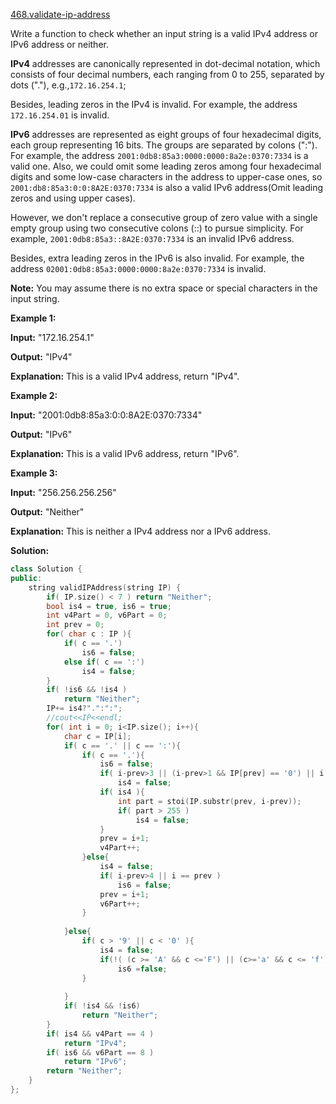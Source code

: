 [468.validate-ip-address](https://leetcode.com/problems/validate-ip-address/)  

Write a function to check whether an input string is a valid IPv4 address or IPv6 address or neither.

**IPv4** addresses are canonically represented in dot-decimal notation, which consists of four decimal numbers, each ranging from 0 to 255, separated by dots ("."), e.g.,`172.16.254.1`;

Besides, leading zeros in the IPv4 is invalid. For example, the address `172.16.254.01` is invalid.

**IPv6** addresses are represented as eight groups of four hexadecimal digits, each group representing 16 bits. The groups are separated by colons (":"). For example, the address `2001:0db8:85a3:0000:0000:8a2e:0370:7334` is a valid one. Also, we could omit some leading zeros among four hexadecimal digits and some low-case characters in the address to upper-case ones, so `2001:db8:85a3:0:0:8A2E:0370:7334` is also a valid IPv6 address(Omit leading zeros and using upper cases).

However, we don't replace a consecutive group of zero value with a single empty group using two consecutive colons (::) to pursue simplicity. For example, `2001:0db8:85a3::8A2E:0370:7334` is an invalid IPv6 address.

Besides, extra leading zeros in the IPv6 is also invalid. For example, the address `02001:0db8:85a3:0000:0000:8a2e:0370:7334` is invalid.

**Note:** You may assume there is no extra space or special characters in the input string.

**Example 1:**  

**Input:** "172.16.254.1"

**Output:** "IPv4"

**Explanation:** This is a valid IPv4 address, return "IPv4".

**Example 2:**  

**Input:** "2001:0db8:85a3:0:0:8A2E:0370:7334"

**Output:** "IPv6"

**Explanation:** This is a valid IPv6 address, return "IPv6".

**Example 3:**  

**Input:** "256.256.256.256"

**Output:** "Neither"

**Explanation:** This is neither a IPv4 address nor a IPv6 address.  



**Solution:**  

```cpp
class Solution {
public:
    string validIPAddress(string IP) {
        if( IP.size() < 7 ) return "Neither";
        bool is4 = true, is6 = true;
        int v4Part = 0, v6Part = 0;
        int prev = 0;
        for( char c : IP ){
            if( c == '.')
                is6 = false;
            else if( c == ':')
                is4 = false;
        }
        if( !is6 && !is4 )
            return "Neither";
        IP+= is4?".":":";
        //cout<<IP<<endl;
        for( int i = 0; i<IP.size(); i++){
            char c = IP[i];
            if( c == '.' || c == ':'){
                if( c == '.'){
                    is6 = false;
                    if( i-prev>3 || (i-prev>1 && IP[prev] == '0') || i == prev )
                        is4 = false;
                    if( is4 ){
                        int part = stoi(IP.substr(prev, i-prev));
                        if( part > 255 )
                            is4 = false;
                    }
                    prev = i+1;
                    v4Part++;
                }else{
                    is4 = false;
                    if( i-prev>4 || i == prev )
                        is6 = false;
                    prev = i+1;
                    v6Part++;
                }
                
            }else{
                if( c > '9' || c < '0' ){
                    is4 = false;
                    if(!( (c >= 'A' && c <='F') || (c>='a' && c <= 'f')))
                        is6 =false;
                }
                
            }
            if( !is4 && !is6)
                return "Neither";
        }
        if( is4 && v4Part == 4 )
            return "IPv4";
        if( is6 && v6Part == 8 )
            return "IPv6";
        return "Neither";
    }
};
```
      